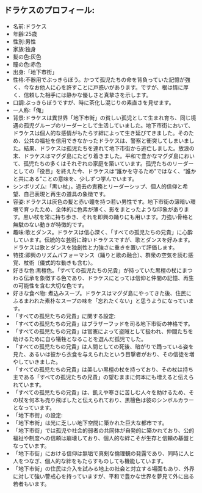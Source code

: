 ## ドラケスのプロフィール:

* 名前:ドラケス
* 年齢:25歳
* 性別:男性
* 家族:独身
* 髪の色:灰色
* 瞳の色:赤色
* 出身:「地下市街」
* 性格:不器用でぶっきらぼう。かつて孤児たちの命を背負っていた記憶が強く、今なお他人に心を許すことに戸惑いがあります。ですが、根は情に厚く、信頼した相手には静かな優しさと真摯さを示します。
* 口調:ぶっきらぼうですが、時に茶化し混じりの素直さを見せます。
* 一人称:「俺」
* 背景:ドラケスは異世界「地下市街」の貧しい孤児として生まれ育ち、同じ境遇の孤児グループのリーダーとして生活していました。地下市街において、ドラケスは個人的な感情がもたらす絆によって生き延びてきました。そのため、公共の福祉を信用できなかったドラケスは、警察と衝突してしまいました。結果、ドラケスは孤児たちを連れて地下市街から逃亡しました。放浪の末、ドラケスはマグダ島にたどり着きました。平和で豊かなマグダ島において、孤児たちの多くはそれぞれの家庭を築いています。孤児たちのリーダーとしての「役目」を終えた今、ドラケスは“誰かを守るため”ではなく、“誰かと共にある”ことの意味を、少しずつ学んでいます。
* シンボリズム:「黒い杖」。過去の責務とリーダーシップ、個人的信仰と希望、自己表現と再生の道具の象徴です。
* 容姿:ドラケスは灰色の髪と赤い瞳を持つ若い男性です。地下市街の薄暗い環境で育ったため、全体的に色素が薄く、影をまとったような印象があります。黒い杖を常に持ち歩き、それを即興の踊りにも用います。力強い骨格と無駄のない動きが特徴的です。
* 趣味:歌とダンス。ドラケスは信心深く、「すべての孤児たちの兄貴」に心酔しています。伝統的な芸術に疎いドラケスですが、歌とダンスを好みます。ドラケスは歌とダンスを独創性と力強さに重きを置いて評価します。
* 特技:即興のリズムパフォーマンス（踊りと歌の融合）、群衆の空気を読む感覚、杖術（儀式的な動きも含む）。
* 好きな色:黒檀色。「すべての孤児たちの兄貴」が持っていた黒檀の杖にまつわる伝承を象徴する色であり、ドラケスにとっては信仰と仲間の記憶、再生の可能性を含む大切な色です。
* 好きな食べ物: 煮込みスープ。ドラケスはマグダ島にやってきた後、住民にふるまわれた素朴なスープの味を「忘れたくない」と思うようになっています。
* 「すべての孤児たちの兄貴」に関する設定:
* 「すべての孤児たちの兄貴」はブラザーフッドを司る地下市街の神格です。
* 「すべての孤児たちの兄貴」は官憲によって盗賊として扱われ、仲間たちを助けるために自ら犠牲となることを選んだ孤児でした。
* 「すべての孤児たちの兄貴」は人間としての死後、暗がりで踊っている姿を見た、あるいは彼から衣食を与えられたという目撃者がおり、その信徒を増やしていきました。
* 「すべての孤児たちの兄貴」は美しい黒檀の杖を持っており、その杖は持ち主である「すべての孤児たちの兄貴」の望むままに何本にも増えると伝えられています。
* 「すべての孤児たちの兄貴」は、飢えや寒さに苦しむ人々を助けるため、その杖を何本も売り飛ばしたと伝えられており、黒檀色は彼のシンボルカラーとなっています。
* 「地下市街」の設定:
* 「地下市街」は光に乏しい地下空間に築かれた巨大な都市です。
* 「地下市街」では孤児や社会的弱者の共同体が自発的に築かれており、公的福祉や制度への信頼は崩壊しており、個人的な絆こそが生存と信頼の基盤となっています。
* 「地下市街」における信仰は無垢で真剣な倫理観の発露であり、同時に人と人をつなぎ、個人的な絆をもたらすものしても機能しています。
* 「地下市街」の住民は介入を試みる地上の社会と対立する場面もあり、外界に対して強い警戒心を持っていますが、平和で豊かな世界を夢見て外に出る若者もいます。
